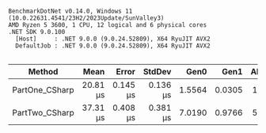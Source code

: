 ```

BenchmarkDotNet v0.14.0, Windows 11 (10.0.22631.4541/23H2/2023Update/SunValley3)
AMD Ryzen 5 3600, 1 CPU, 12 logical and 6 physical cores
.NET SDK 9.0.100
  [Host]     : .NET 9.0.0 (9.0.24.52809), X64 RyuJIT AVX2
  DefaultJob : .NET 9.0.0 (9.0.24.52809), X64 RyuJIT AVX2


```
| Method         | Mean     | Error    | StdDev   | Gen0   | Gen1   | Allocated |
|--------------- |---------:|---------:|---------:|-------:|-------:|----------:|
| PartOne_CSharp | 20.81 μs | 0.145 μs | 0.136 μs | 1.5564 | 0.0305 |  12.83 KB |
| PartTwo_CSharp | 37.31 μs | 0.408 μs | 0.381 μs | 7.0190 | 0.9766 |  57.47 KB |
